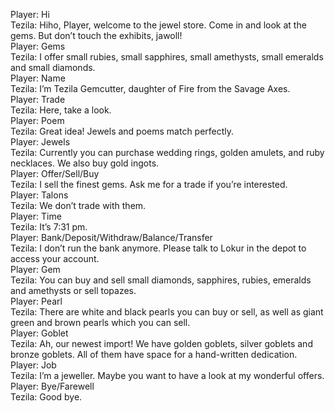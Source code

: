 Player: Hi  
Tezila: Hiho, Player, welcome to the jewel store. Come in and look at the gems. But don’t touch the exhibits, jawoll!  
Player: Gems  
Tezila: I offer small rubies, small sapphires, small amethysts, small emeralds and small diamonds.  
Player: Name  
Tezila: I’m Tezila Gemcutter, daughter of Fire from the Savage Axes.  
Player: Trade  
Tezila: Here, take a look.  
Player: Poem  
Tezila: Great idea! Jewels and poems match perfectly.  
Player: Jewels  
Tezila: Currently you can purchase wedding rings, golden amulets, and ruby necklaces. We also buy gold ingots.  
Player: Offer/Sell/Buy  
Tezila: I sell the finest gems. Ask me for a trade if you’re interested.  
Player: Talons  
Tezila: We don’t trade with them.  
Player: Time  
Tezila: It’s 7:31 pm.  
Player: Bank/Deposit/Withdraw/Balance/Transfer  
Tezila: I don’t run the bank anymore. Please talk to Lokur in the depot to access your account.  
Player: Gem  
Tezila: You can buy and sell small diamonds, sapphires, rubies, emeralds and amethysts or sell topazes.  
Player: Pearl  
Tezila: There are white and black pearls you can buy or sell, as well as giant green and brown pearls which you can sell.  
Player: Goblet  
Tezila: Ah, our newest import! We have golden goblets, silver goblets and bronze goblets. All of them have space for a hand-written dedication.  
Player: Job  
Tezila: I’m a jeweller. Maybe you want to have a look at my wonderful offers.  
Player: Bye/Farewell  
Tezila: Good bye.  
